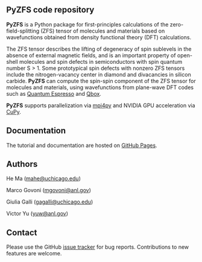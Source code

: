 ## **PyZFS** code repository

**PyZFS** is a Python package for first-principles calculations of the zero-field-splitting (ZFS) tensor of molecules and materials based on wavefunctions obtained from density functional theory (DFT) calculations.

The ZFS tensor describes the lifting of degeneracy of spin sublevels in the absence of external magnetic fields, and is an important property of open-shell molecules and spin defects in semiconductors with spin quantum number S > 1. Some prototypical spin defects with nonzero ZFS tensors include the nitrogen-vacancy center in diamond and divacancies in silicon carbide. **PyZFS** can compute the spin-spin component of the ZFS tensor for molecules and materials, using wavefunctions from plane-wave DFT codes such as [Quantum Espresso](https://www.quantum-espresso.org/) and [Qbox](http://qboxcode.org/).

**PyZFS** supports parallelization via [mpi4py](https://mpi4py.readthedocs.io/en/stable/) and NVIDIA GPU acceleration via [CuPy](https://cupy.dev/).

Documentation
-------------

The tutorial and documentation are hosted on [GitHub Pages](https://MICCoMpy.github.io/pyzfs/).

Authors
-------

He Ma (mahe@uchicago.edu)

Marco Govoni (mgovoni@anl.gov)

Giulia Galli (gagalli@uchicago.edu)

Victor Yu (yuw@anl.gov)

Contact
-------

Please use the GitHub [issue tracker](https://github.com/MICCoMpy/pyzfs/issues/) for bug reports. Contributions to new features are welcome.
